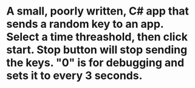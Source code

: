 # A small, poorly written, C# app that sends a random key to an app. Select a time threashold, then click start. Stop button will stop sending the keys. "0" is for debugging and sets it to every 3 seconds. 
